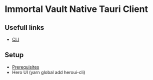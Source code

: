 # Immortal Vault Native Tauri Client

## Usefull links

- [CLI](https://v2.tauri.app/reference/cli/)

## Setup

- [Prerequisites](https://v2.tauri.app/start/prerequisites/)
- Hero UI (yarn global add heroui-cli)
